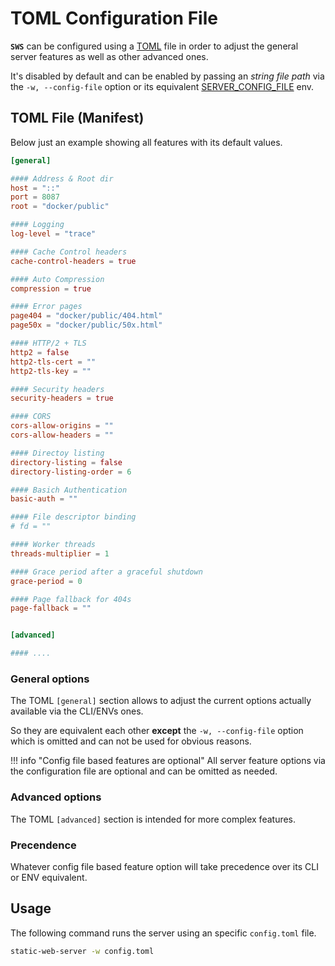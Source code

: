 # TOML Configuration File

**`SWS`** can be configured using a [TOML](https://toml.io/en/) file in order to adjust the general server features as well as other advanced ones.

It's disabled by default and can be enabled by passing an *string file path* via the `-w, --config-file` option or its equivalent [SERVER_CONFIG_FILE](./../configuration/environment-variables.md#server_config_file) env.

## TOML File (Manifest)

Below just an example showing all features with its default values.

```toml
[general]

#### Address & Root dir
host = "::"
port = 8087
root = "docker/public"

#### Logging
log-level = "trace"

#### Cache Control headers
cache-control-headers = true

#### Auto Compression
compression = true

#### Error pages
page404 = "docker/public/404.html"
page50x = "docker/public/50x.html"

#### HTTP/2 + TLS
http2 = false
http2-tls-cert = ""
http2-tls-key = ""

#### Security headers
security-headers = true

#### CORS
cors-allow-origins = ""
cors-allow-headers = ""

#### Directoy listing
directory-listing = false
directory-listing-order = 6

#### Basich Authentication
basic-auth = ""

#### File descriptor binding
# fd = ""

#### Worker threads
threads-multiplier = 1

#### Grace period after a graceful shutdown
grace-period = 0

#### Page fallback for 404s
page-fallback = ""


[advanced]

#### ....
```

### General options

The TOML `[general]` section allows to adjust the current options actually available via the CLI/ENVs ones.

So they are equivalent each other **except** the `-w, --config-file` option which is omitted and can not be used for obvious reasons.

!!! info "Config file based features are optional"
    All server feature options via the configuration file are optional and can be omitted as needed.

### Advanced options

The TOML `[advanced]` section is intended for more complex features.

### Precendence

Whatever config file based feature option will take precedence over its CLI or ENV equivalent.

## Usage

The following command runs the server using an specific `config.toml` file.

```sh
static-web-server -w config.toml
```
